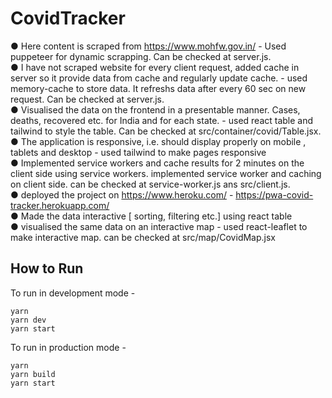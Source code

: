 # CovidTracker

● Here content is scraped from https://www.mohfw.gov.in/  - Used puppeteer for dynamic scrapping. Can be checked at server.js.  <br />
● I have not scraped website for every client request, added cache in server so it provide data from cache and regularly update cache. - used memory-cache to store data. It refreshs data after every 60 sec on new request. Can be checked at server.js. <br />
● Visualised the data on the frontend in a presentable manner. Cases, deaths, recovered etc. for India and for each state. - used react table and tailwind to style the table. Can be checked at src/container/covid/Table.jsx.  <br />
● The application is responsive, i.e. should display properly on mobile , tablets and desktop - used tailwind to make pages responsive <br />
● Implemented service workers and cache results for 2 minutes on the client side using service workers. implemented service worker and caching on client side. can be checked at service-worker.js ans src/client.js. <br />
● deployed the project on https://www.heroku.com/ - https://pwa-covid-tracker.herokuapp.com/   <br />
● Made the data interactive [ sorting, filtering etc.] using react table <br />
● visualised the same data on an interactive map - used react-leaflet to make interactive map. can be checked at src/map/CovidMap.jsx  <br />


## How to Run

To run in development mode - 

```
yarn
yarn dev
yarn start
```

To run in production mode - 

```
yarn
yarn build
yarn start
```
